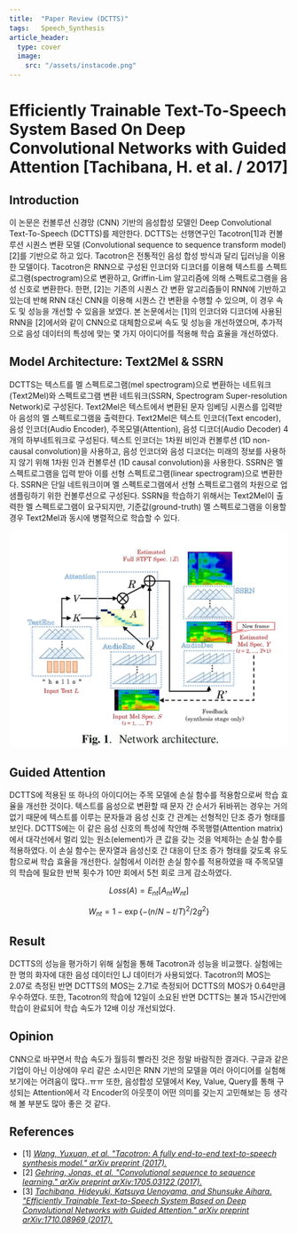 ```yaml
---
title:  "Paper Review (DCTTS)"
tags:	Speech_Synthesis
article_header:
  type: cover
  image:
    src: "/assets/instacode.png"
---
```


# Efficiently Trainable Text-To-Speech System Based On Deep Convolutional Networks with Guided Attention [Tachibana, H. et al. / 2017]

## Introduction

이 논문은 컨볼루션 신경망 (CNN) 기반의 음성합성 모델인 Deep Convolutional Text-To-Speech (DCTTS)를 제안한다. DCTTS는 선행연구인 Tacotron[1]과 컨볼루션 시퀀스 변환 모델 (Convolutional sequence to sequence transform model)[2]를 기반으로 하고 있다. Tacotron은 전통적인 음성 합성 방식과 달리 딥러닝을 이용한 모델이다. Tacotron은 RNN으로 구성된 인코더와 디코더를 이용해 텍스트를 스펙트로그램(spectrogram)으로 변환하고, Griffin-Lim 알고리즘에 의해 스펙트로그램을 음성 신호로 변환한다. 한편, [2]는 기존의 시퀀스 간 변환 알고리즘들이 RNN에 기반하고 있는데 반해 RNN 대신 CNN을 이용해 시퀀스 간 변환을 수행할 수 있으며, 이 경우 속도 및 성능을 개선할 수 있음을 보였다. 본 논문에서는 [1]의 인코더와 디코더에 사용된 RNN을 [2]에서와 같이 CNN으로 대체함으로써 속도 및 성능을 개선하였으며, 추가적으로 음성 데이터의 특성에 맞는 몇 가지 아이디어를 적용해 학습 효율을 개선하였다.

## Model Architecture: Text2Mel & SSRN

DCTTS는 텍스트를 멜 스펙트로그램(mel spectrogram)으로 변환하는 네트워크(Text2Mel)와 스펙트로그램 변환 네트워크(SSRN, Spectrogram Super-resolution Network)로 구성된다. Text2Mel은 텍스트에서 변환된 문자 임베딩 시퀀스를 입력받아 음성의 멜 스펙트로그램을 출력한다. Text2Mel은 텍스트 인코더(Text encoder), 음성 인코더(Audio Encoder), 주목모델(Attention), 음성 디코더(Audio Decoder) 4개의 하부네트워크로 구성된다. 텍스트 인코더는 1차원 비인과 컨볼루션 (1D non-causal convolution)을 사용하고, 음성 인코더와 음성 디코더는 미래의 정보를 사용하지 않기 위해 1차원 인과 컨볼루션 (1D causal convolution)을 사용한다. SSRN은 멜 스펙트로그램을 입력 받아 이를 선형 스펙트로그램(linear spectrogram)으로 변환한다. SSRN은 단일 네트워크이며 멜 스펙트로그램에서 선형 스펙트로그램의 차원으로 업샘플링하기 위한 컨볼루션으로 구성된다. SSRN을 학습하기 위해서는 Text2Mel이 출력한 멜 스펙트로그램이 요구되지만, 기준값(ground-truth) 멜 스펙트로그램을 이용할 경우 Text2Mel과 동시에 병렬적으로 학습할 수 있다.

![Screenshot](https://raw.githubusercontent.com/yangyangii/yangyangii.github.io/master/assets/_posts/dctts-network-architecture.JPG  "network-architecture")

## Guided Attention

DCTTS에 적용된 또 하나의 아이디어는 주목 모델에 손실 함수를 적용함으로써 학습 효율을 개선한 것이다. 텍스트를 음성으로 변환할 때 문자 간 순서가 뒤바뀌는 경우는 거의 없기 때문에 텍스트를 이루는 문자들과 음성 신호 간 관계는 선형적인 단조 증가 형태를 보인다. DCTTS에는 이 같은 음성 신호의 특성에 착안해 주목행렬(Attention matrix)에서 대각선에서 멀리 있는 원소(element)가 큰 값을 갖는 것을 억제하는 손실 함수를 적용하였다. 이 손실 함수는 문자열과 음성신호 간 대응이 단조 증가 형태를 갖도록 유도함으로써 학습 효율을 개선한다. 실험에서 이러한 손실 함수를 적용하였을 때 주목모델의 학습에 필요한 반복 횟수가 10만 회에서 5천 회로 크게 감소하였다.

$$ Loss(A) = E_{nt}[A_{nt}W_{nt}] $$

$$ W_{nt} = 1 - \exp\{-(n/N - t/T)^2/2g^2\} $$

## Result

DCTTS의 성능을 평가하기 위해 실험을 통해 Tacotron과 성능을 비교했다. 실험에는 한 명의 화자에 대한 음성 데이터인 LJ 데이터가 사용되었다. Tacotron의 MOS는 2.07로 측정된 반면 DCTTS의 MOS는 2.71로 측정되어 DCTTS의 MOS가 0.64만큼 우수하였다. 또한, Tacotron의 학습에 12일이 소요된 반면 DCTTS는 불과 15시간만에 학습이 완료되어 학습 속도가 12배 이상 개선되었다.

## Opinion

CNN으로 바꾸면서 학습 속도가 월등히 빨라진 것은 정말 바람직한 결과다. 구글과 같은 기업이 아닌 이상에야 우리 같은 소시민은 RNN 기반의 모델을 여러 아이디어를 실험해보기에는 어려움이 많다..ㅠㅠ 또한, 음성합성 모델에서 Key, Value, Query를 통해 구성되는 Attention에서 각 Encoder의 아웃풋이 어떤 의미를 갖는지 고민해보는 등 생각해 볼 부분도 많아 좋은 것 같다.

## References
+	[1] <em>[Wang, Yuxuan, et al. "Tacotron: A fully end-to-end text-to-speech synthesis model." arXiv preprint (2017).](https://arxiv.org/abs/1703.10135)</em>
+	[2] <em>[Gehring, Jonas, et al. "Convolutional sequence to sequence learning." arXiv preprint arXiv:1705.03122 (2017).](https://arxiv.org/abs/1705.03122)</em>
+   [3] <em>[Tachibana, Hideyuki, Katsuya Uenoyama, and Shunsuke Aihara. "Efficiently Trainable Text-to-Speech System Based on Deep Convolutional Networks with Guided Attention." arXiv preprint arXiv:1710.08969 (2017).](https://arxiv.org/abs/1710.08969)</em>